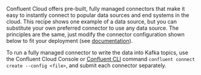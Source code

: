 Confluent Cloud offers pre-built, fully managed connectors that make it easy to instantly connect to popular data sources and end systems in the cloud.
This recipe shows one example of a data source, but you can substitute your own preferred connector to use any data source.
The principles are the same, just modify the connector configuration shown below to fit your deployment (see [documentation](https://docs.confluent.io/cloud/current/connectors/index.html)).

To run a fully managed connector to write the data into Kafka topics, use the Confluent Cloud Console or [Confluent CLI](https://docs.confluent.io/confluent-cli/current/overview.html) command `confluent connect create --config <file>`, and submit each connector separately.
